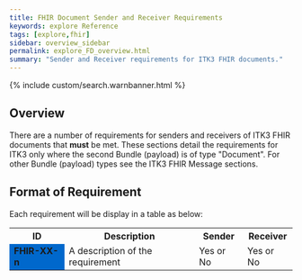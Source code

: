 ```yaml
---
title: FHIR Document Sender and Receiver Requirements
keywords: explore Reference
tags: [explore,fhir]
sidebar: overview_sidebar
permalink: explore_FD_overview.html
summary: "Sender and Receiver requirements for ITK3 FHIR documents."
---
```


{% include custom/search.warnbanner.html %}

## Overview ##

There are a number of requirements for senders and receivers of ITK3 FHIR documents that **must** be met. These sections detail the requirements for ITK3 only where the second Bundle (payload) is of type "Document". For other Bundle (payload) types see the ITK3 FHIR Message sections. 

## Format of Requirement ##
Each requirement will be display in a table as below:

<table style="width:100%;max-width: 100%;">
<tr>
<th>ID</th>
<th>Description</th>
<th>Sender</th>
<th>Receiver</th>
</tr>
<tr>
<td bgcolor="#0068cc"><b>FHIR-XX-n</b></td>
<td>A description of the requirement</td>
<td>Yes or No</td>
<td>Yes or No</td>
</tr>
</table> 









